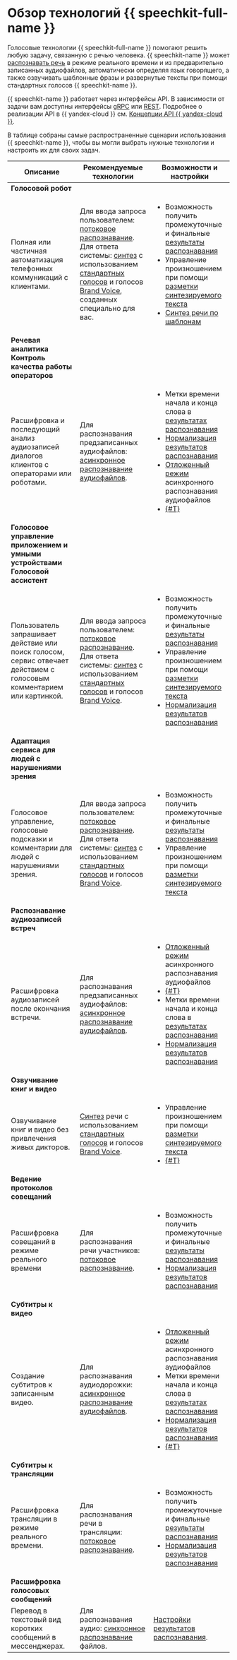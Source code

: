 # Обзор технологий {{ speechkit-full-name }}

Голосовые технологии {{ speechkit-full-name }} помогают решить любую задачу, связанную с речью человека. {{ speechkit-name }} может [распознавать речь](../glossary/transcribation.md) в режиме реального времени и из предварительно записанных аудиофайлов, автоматически определяя язык говорящего, а также озвучивать шаблонные фразы и развернутые тексты при помощи стандартных голосов {{ speechkit-name }}. 

{{ speechkit-name }} работает через интерфейсы API. В зависимости от задачи вам доступны интерфейсы [gRPC](../glossary/grpc) или [REST](../glossary/rest-api). Подробнее о реализации API в {{ yandex-cloud }} см. [Концепции API {{ yandex-cloud }}](../api-design-guide/).

В таблице собраны самые распространенные сценарии использования {{ speechkit-name }}, чтобы вы могли выбрать нужные технологии и настроить их для своих задач.

| Описание | Рекомендуемые технологии | Возможности и настройки |
|---|---|---|
| **Голосовой робот** | | |
| Полная или частичная автоматизация телефонных коммуникаций с клиентами. | Для ввода запроса пользователем: [потоковое распознавание](stt/streaming.md). </br>Для ответа системы: [синтез](tts/index.md) с использованием [стандартных голосов](tts/voices.md) и голосов [Brand Voice](tts/brand-voice/index.md), созданных специально для вас. | <ul><li>Возможность получить промежуточные и финальные [результаты распознавания](stt/streaming.md#results})</li><li>Управление произношением при помощи [разметки синтезируемого текста](tts/index.md#markup)</li><li>[Синтез речи по шаблонам](tts/templates.md)</li></ul> |
| **Речевая аналитика</br>Контроль качества работы операторов** |
| Расшифровка и последующий анализ аудиозаписей диалогов клиентов с операторами или роботами. | Для распознавания предзаписанных аудиофайлов: [асинхронное распознавание аудиофайлов](stt/transcribation.md). | <ul><li>Метки времени начала и конца слова в [результатах распознавания](stt/api/transcribation-api.md#get-result-response) </li><li>[Нормализация результатов распознавания](stt/api/transcribation-api.md#sendfile-params) </li><li>[Отложенный режим](stt/transcribation.md#modes) асинхронного распознавания аудиофайлов </li><li>[{#T}](concepts/limits.md)</li></ul> |
| **Голосовое управление приложением и умными устройствами </br> Голосовой ассистент** |
| Пользователь запрашивает действие или поиск голосом, сервис отвечает действием с голосовым комментарием или картинкой. | Для ввода запроса пользователем: [потоковое распознавание](stt/streaming.md). </br>Для ответа системы: [синтез](tts/index.md) с использованием [стандартных голосов](tts/voices.md) и голосов [Brand Voice](tts/brand-voice/index.md). | <ul><li>Возможность получить промежуточные и финальные [результаты распознавания](stt/streaming.md#results})</li><li>Управление произношением при помощи [разметки синтезируемого текста](tts/index.md#markup)</li><li>[Нормализация результатов распознавания](stt-v3/api-ref/grpc/stt_service#TextNormalizationOptions)</li></ul> |
| **Адаптация сервиса для людей с нарушениями зрения** |
| Голосовое управление, голосовые подсказки и комментарии для людей с нарушениями зрения. | Для ввода запроса пользователем: [потоковое распознавание](stt/streaming.md). </br>Для ответа системы: [синтез](tts/index.md) с использованием [стандартных голосов](tts/voices.md) и голосов [Brand Voice](tts/brand-voice/index.md). | <ul><li>Возможность получить промежуточные и финальные [результаты распознавания](stt/streaming.md#results})</li><li>Управление произношением при помощи [разметки синтезируемого текста](tts/index.md#markup)</li></ul> |
| **Распознавание аудиозаписей встреч** | | | 
| Расшифровка аудиозаписей после окончания встречи. | Для распознавания предзаписанных аудиофайлов: [асинхронное распознавание аудиофайлов](stt/transcribation.md). | <ul><li>[Отложенный режим](stt/transcribation.md#modes) асинхронного распознавания аудиофайлов </li><li>[{#T}](concepts/limits.md) </li><li>Метки времени начала и конца слова в [результатах распознавания](stt/api/transcribation-api.md#get-result-response) </li><li>[Нормализация результатов распознавания](stt/api/transcribation-api.md#sendfile-params)</li></ul> |
| **Озвучивание книг и видео** | | | 
| Озвучивание книг и видео без привлечения живых дикторов. | [Синтез](tts/index.md) речи с использованием [стандартных голосов](tts/voices.md) и голосов [Brand Voice](tts/brand-voice/index.md). | <ul><li>Управление произношением при помощи [разметки синтезируемого текста](tts/index.md#markup)</li><li>[{#T}](concepts/limits.md)</li></ul> |
| **Ведение протоколов совещаний** | | | 
| Расшифровка совещаний в режиме реального времени | Для распознавания речи участников: [потоковое распознавание](stt/streaming.md). | <ul><li>Возможность получить промежуточные и финальные [результаты распознавания](stt/streaming.md#results})</li><li>[Нормализация результатов распознавания](stt/api/transcribation-api.md#sendfile-params)</li></ul> |
| **Субтитры к видео** | | | 
| Создание субтитров к записанным видео. | Для распознавания аудиодорожки: [асинхронное распознавание аудиофайлов](stt/transcribation.md). | <ul><li>[Отложенный режим](stt/transcribation.md#modes) асинхронного распознавания аудиофайлов </li><li>Метки времени начала и конца слова в [результатах распознавания](stt/api/transcribation-api.md#get-result-response) </li><li>[Нормализация результатов распознавания](stt/api/transcribation-api.md#sendfile-params) </li><li>[{#T}](concepts/limits.md)</li></ul> |
| **Субтитры к трансляции** | | | 
| Расшифровка трансляции в режиме реального времени. | Для распознавания речи в трансляции: [потоковое распознавание](stt/streaming.md). | <ul><li>Возможность получить промежуточные и финальные [результаты распознавания](stt/streaming.md#results})</li><li>[Нормализация результатов распознавания](stt/api/transcribation-api.md#sendfile-params)</li></ul> |
| **Расшифровка голосовых сообщений** | | | 
| Перевод в текстовый вид коротких сообщений в мессенджерах. | Для распознавания аудио: [синхронное распознавание](stt/request.md) файлов. | [Настройки результатов распознавания](stt/api/request-api.md#query_params). |
